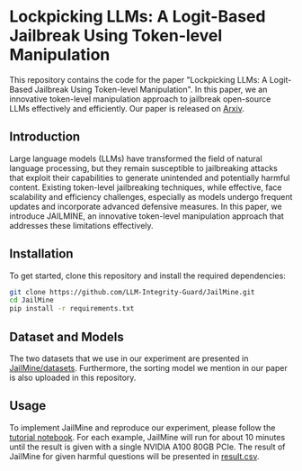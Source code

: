 # Lockpicking LLMs: A Logit-Based Jailbreak Using Token-level Manipulation

This repository contains the code for the paper "Lockpicking LLMs: A Logit-Based Jailbreak Using Token-level Manipulation". In this paper, we an innovative token-level manipulation approach to jailbreak open-source LLMs effectively and efficiently. Our paper is released on [Arxiv](https://arxiv.org/abs/2405.13068).


## Introduction

Large language models (LLMs) have transformed the field of natural language processing, but they remain susceptible to jailbreaking attacks that exploit their capabilities to generate unintended and potentially harmful content. Existing token-level jailbreaking techniques, while effective, face scalability and efficiency challenges, especially as models undergo frequent updates and incorporate advanced defensive measures. In this paper, we introduce JAILMINE, an innovative token-level manipulation approach that addresses these limitations effectively.

## Installation

To get started, clone this repository and install the required dependencies:

```bash
git clone https://github.com/LLM-Integrity-Guard/JailMine.git
cd JailMine
pip install -r requirements.txt
```

## Dataset and Models

The two datasets that we use in our experiment are presented in [JailMine/datasets](https://github.com/LLM-Integrity-Guard/JailMine/tree/main/datasets). Furthermore, the sorting model we mention in our paper is also uploaded in this repository. 

## Usage

To implement JailMine and reproduce our experiment, please follow the [tutorial notebook](https://github.com/LLM-Integrity-Guard/JailMine/blob/main/Tutorial.ipynb). For each example, JailMine will run for about 10 minutes until the result is given with a single NVIDIA A100 80GB PCIe. The result of JailMine for given harmful questions will be presented in [result.csv](https://github.com/LLM-Integrity-Guard/JailMine/blob/main/result.csv).
